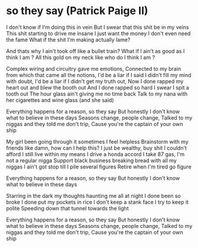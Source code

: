 # so they say (Patrick Paige II)

I don't know if I'm doing this in vein
But I swear that this shit be in my veins
This shit starting to drive me insane
I just want the money I don't even need the fame
What if the shit I'm making actually lame?

And thats why I ain't took off like a bullet train?
What if I ain't as good as I think I am ?
All this gold on my neck like who do I think I am ?

Complex wiring and circuitry gave me emotions,
Connected to my brain from which that came all the notions,
I'd be a liar if I said I didn't fill my mind with doubt,
I'd be a liar if I didn't get my truth out,
Now I done rapped my heart out and blew the booth out
And I done rapped so hard I swear I spit a tooth out
The hour glass ain't giving me no time back
Talk to my nana with her cigarettes and wine glass (and she said)

Everything happens for a reason, so they say
But honestly I don't know what to believe in these days
Seasons change, people change,
Talked to my niggas and they told me don't trip,
Cause you're the captain of your own ship

My girl been going through it sometimes I feel helpless
Brainstorm with my friends like damn, how can I help this?
I just be wealthy, buy shit I couldn't afford
I still live within my means I drive a honda accord
I take 87 gas, I'm not a regular nigga
Support black business breaking bread with all my niggas
I ain't got stop till I pile several figures
Retire when I'm tired go figure

Everything happens for a reason, so they say
But honestly I don't know what to believe in these days

Starring in the dark my thoughts haunting me all at night
I done been so broke I done put my pockets in rice
I don't keep a stank face I try to keep it polite
Speeding down that tunnel towards the light

Everything happens for a reason, so they say
But honestly I don't know what to believe in these days
Seasons change, people change,
Talked to my niggas and they told me don't trip,
Cause you're the captain of your own ship
